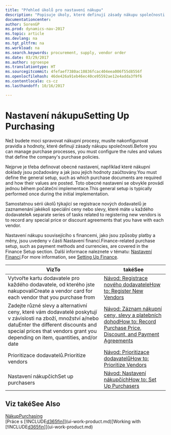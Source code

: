 ```yaml
---
title: "Přehled úkolů pro nastavení nákupu"
description: "Popisuje úkoly, které definují zásady nákupu společnosti a nastavují nákupní procesy."
documentationcenter: 
author: SorenGP
ms.prod: dynamics-nav-2017
ms.topic: article
ms.devlang: na
ms.tgt_pltfrm: na
ms.workload: na
ms.search.keywords: procurement, supply, vendor order
ms.date: 03/29/2017
ms.author: sgroespe
ms.translationtype: HT
ms.sourcegitcommit: 4fefaef7380ac10836fcac404eea006f55d8556f
ms.openlocfilehash: 46de426a91eb46ec40ce95592ae12e4adda3f9f6
ms.contentlocale: cs-cz
ms.lasthandoff: 10/16/2017

---
```

# <a name="setting-up-purchasing"></a><span data-ttu-id="1a497-103">Nastavení nákupu</span><span class="sxs-lookup"><span data-stu-id="1a497-103">Setting Up Purchasing</span></span>
<span data-ttu-id="1a497-104">Než budete moci spravovat nákupní procesy, musíte nakonfigurovat pravidla a hodnoty, které definují zásady nákupu společnosti.</span><span class="sxs-lookup"><span data-stu-id="1a497-104">Before you can manage purchase processes, you must configure the rules and values that define the company's purchase policies.</span></span>

<span data-ttu-id="1a497-105">Nejprve je třeba definovat obecné nastavení, například které nákupní doklady jsou požadovány a jak jsou jejich hodnoty zaúčtovány.</span><span class="sxs-lookup"><span data-stu-id="1a497-105">You must define the general setup, such as which purchase documents are required and how their values are posted.</span></span> <span data-ttu-id="1a497-106">Toto obecné nastavení se obvykle provádí jednou během počáteční implementace.</span><span class="sxs-lookup"><span data-stu-id="1a497-106">This general setup is typically performed once during the initial implementation.</span></span>

<span data-ttu-id="1a497-107">Samostatnou sérii úkolů týkající se registrace nových dodavatelů je zaznamenání jakékoli speciální ceny nebo slevy, které máte u každého dodavatele</span><span class="sxs-lookup"><span data-stu-id="1a497-107">A separate series of tasks related to registering new vendors is to record any special price or discount agreements that you have with each vendor.</span></span>

<span data-ttu-id="1a497-108">Nastavení nákupu souvisejícího s financemi, jako jsou způsoby platby a měny, jsou uvedeny v části Nastavení financí.</span><span class="sxs-lookup"><span data-stu-id="1a497-108">Finance-related purchase setup, such as payment methods and currencies, are covered in the Finance Setup section.</span></span> <span data-ttu-id="1a497-109">Další informace naleznete v tématu: [Nastavení Financí](finance-setup-finance.md).</span><span class="sxs-lookup"><span data-stu-id="1a497-109">For more information, see [Setting Up Finance](finance-setup-finance.md).</span></span>

| <span data-ttu-id="1a497-110">Viz</span><span class="sxs-lookup"><span data-stu-id="1a497-110">To</span></span> | <span data-ttu-id="1a497-111">také</span><span class="sxs-lookup"><span data-stu-id="1a497-111">See</span></span> |
| --- | --- |
| <span data-ttu-id="1a497-112">Vytvořte kartu dodavatele pro každého dodavatele, od kterého jste nakupovali</span><span class="sxs-lookup"><span data-stu-id="1a497-112">Create a vendor card for each vendor that you purchase from</span></span>|[<span data-ttu-id="1a497-113">Návod: Registrace nového dodavatele</span><span class="sxs-lookup"><span data-stu-id="1a497-113">How to: Register New Vendors</span></span>](purchasing-how-register-new-vendors.md) |
| <span data-ttu-id="1a497-114">Zadejte různé slevy a alternativní ceny, které vám dodavatelé poskytují v závislosti na zboží, množství a/nebo datu</span><span class="sxs-lookup"><span data-stu-id="1a497-114">Enter the different discounts and special prices that vendors grant you depending on item, quantities, and/or date</span></span> |[<span data-ttu-id="1a497-115">Návod: Záznam nákupní ceny, slevy a platebních dohod</span><span class="sxs-lookup"><span data-stu-id="1a497-115">How to: Record Purchase Price, Discount, and Payment Agreements</span></span>](purchasing-how-record-purchase-price-discount-payment-agreements.md) |
| <span data-ttu-id="1a497-116">Prioritizace dodavatelů.</span><span class="sxs-lookup"><span data-stu-id="1a497-116">Prioritize vendors</span></span> |[<span data-ttu-id="1a497-117">Návod: Prioritizace dodavatelů</span><span class="sxs-lookup"><span data-stu-id="1a497-117">How to: Prioritize Vendors</span></span>](purchasing-how-prioritize-vendors.md) |
| <span data-ttu-id="1a497-118">Nastavení nákupčích</span><span class="sxs-lookup"><span data-stu-id="1a497-118">Set up purchasers</span></span> |[<span data-ttu-id="1a497-119">Návod: Nastavení nákupčích</span><span class="sxs-lookup"><span data-stu-id="1a497-119">How to: Set Up Purchasers</span></span>](purchasing-how-setup-purchasers.md) |

## <a name="see-also"></a><span data-ttu-id="1a497-120">Viz také</span><span class="sxs-lookup"><span data-stu-id="1a497-120">See Also</span></span>
[<span data-ttu-id="1a497-121">Nákup</span><span class="sxs-lookup"><span data-stu-id="1a497-121">Purchasing</span></span>](purchasing-manage-purchasing.md)  
<span data-ttu-id="1a497-122">[Práce s [!INCLUDE[d365fin](includes/d365fin_md.md)]](ui-work-product.md)</span><span class="sxs-lookup"><span data-stu-id="1a497-122">[Working with [!INCLUDE[d365fin](includes/d365fin_md.md)]](ui-work-product.md)</span></span>

